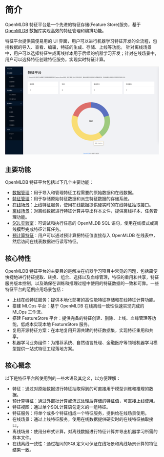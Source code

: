 # 简介

OpenMLDB 特征平台是一个先进的特征存储(Feature Store)服务，基于 [OpenMLDB](https://github.com/4paradigm/OpenMLDB) 数据库实现高效的特征管理和编排功能。 

特征平台提供简便易用的 UI 界面，用户可以进行机器学习特征开发的全流程，包括数据的导入、查看、编辑，特征的生成、存储、上线等功能。 针对离线场景中，用户可以选择特征生成离线样本用于后续的机器学习开发；针对在线场景中，用户可以选择特征创建特征服务，实现实时特征计算。

![](./images/bigscreen.png)

## 主要功能

OpenMLDB 特征平台包括以下几个主要功能：

- [数据管理](./functions/import_data.md)：用于导入和管理特征工程需要的原始数据和在线数据。
- [特征管理](./functions/manage_feature.md)：用于存储原始特征数据和派生特征数据的存储系统。
- [在线场景](./functions/online_scenario.md)：上线特征服务，使用在线数据提供硬实时的在线特征抽取接口。
- [离线场景](./functions/offline_scenario.md)：对离线数据进行特征计算并导出样本文件，提供离线样本、任务管理功能。
- [SQL实验室](./functions/sql_playground.md)：可调试和执行任意的 OpenMLDB SQL 语句，使用在线模式或离线模型完成特征计算任务。
- [预计算特征](./functions/computed_features.md)：用户可以通过预计算把特征值直接存入 OpenMLDB 在线表中，然后访问在线表数据进行读写特征。

## 核心特性

OpenMLDB 特征平台的主要目的是解决在机器学习项目中常见的问题，包括简便快捷地进行特征提取、转换、组合、选择以及血缘管理，特征的重用和共享，特征服务版本控制，以及确保在训练和推理过程中使用的特征数据的一致和可靠。一些特征平台的范例应用场景包括：

* 上线在线特征服务：提供本地化部署的高性能特征存储和在线特征计算功能。
* 搭建 MLOps 平台：基于 OpenMLDB 在线离线一致性快速实现完成的 MLOps 工作流。
* 搭建 FeatureStore 平台：提供完备的特征创建、删除、上线、血缘管理等功能，低成本实现本地 FeatureStore 服务。
* 复用开源特征方案：在本地复用开源共建的特征数据集，实现特征重用和共享。
* 机器学习业务组件：为推荐系统、自然语言处理、金融医疗等领域机器学习模型提供一站式特征工程落地方案。

## 核心概念

以下是特征平台所使用到的一些术语及其定义，以方便理解：

* 特征：通过对原始数据进行特征抽取得到的可直接用于模型训练和推理的数据。
* 预计算特征：通过外部批计算或流式处理后存储的特征值，可直接上线使用。
* 特征视图：通过单个SQL计算语句定义的一组特征。
* 特征服务：将单个或多个特征组成一个特征服务，提供给在线场景使用。
* 在线场景：通过上线特征服务，使用在线数据提供硬实时的在线特征抽取接口。
* 离线场景：使用分布式计算，对离线数据进行特征计算并导出机器学习所需的样本文件。
* 在线离线一致性：通过相同的SQL定义可保证在线场景和离线场景计算的特征结果一致。
